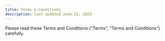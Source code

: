 ```yaml
---
title: Terms & Conditions
description: last updated June 22, 2023
---
```

Please read these Terms and Conditions ("Terms", "Terms and Conditions") carefully.
